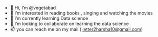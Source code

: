 - 👋 Hi, I’m @vegetabad
- 👀 I’m interested in reading books , singing and watching the movies
- 🌱 I’m currently learning Data science 
- 💞️ I’m looking to collaborate on learning the data science
- 📫 you can reach me on my mail ( letter2harsha10@gmail.com)

<!---
vegetabad/vegetabad is a ✨ special ✨ repository because its `README.md` (this file) appears on your GitHub profile.
You can click the Preview link to take a look at your changes.
--->
